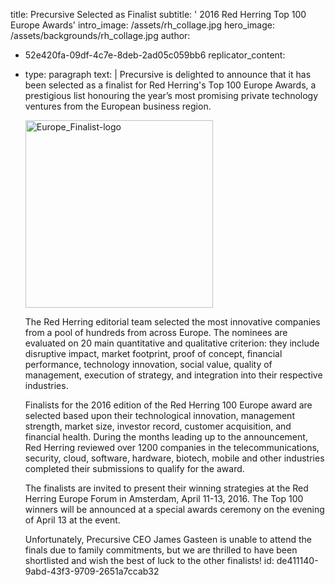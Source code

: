 title: Precursive Selected as Finalist
subtitle: ' 2016 Red Herring Top 100 Europe Awards'
intro_image: /assets/rh_collage.jpg
hero_image: /assets/backgrounds/rh_collage.jpg
author:
  - 52e420fa-09df-4c7e-8deb-2ad05c059bb6
replicator_content:
  - 
    type: paragraph
    text: |
      Precursive is delighted to announce that it has been selected as a finalist for Red Herring's Top 100 Europe Awards, a prestigious list honouring the year’s most promising private technology ventures from the European business region.
      
      
      <img class="alignright size-medium wp-image-3388" src="https://www.precursive.com/assets/media/Europe_Finalist-logo-300x300.jpg" alt="Europe_Finalist-logo" width="300" height="300" />
      
      
      The Red Herring editorial team selected the most innovative companies from a pool of hundreds from across Europe. The nominees are evaluated on 20 main quantitative and qualitative criterion: they include disruptive impact, market footprint, proof of concept, financial performance, technology innovation, social value, quality of management, execution of strategy, and integration into their respective industries.
      
      Finalists for the 2016 edition of the Red Herring 100 Europe award are selected based upon their technological innovation, management strength, market size, investor record, customer acquisition, and financial health. During the months leading up to the announcement, Red Herring reviewed over 1200 companies in the telecommunications, security, cloud, software, hardware, biotech, mobile and other industries completed their submissions to qualify for the award.
      
      The finalists are invited to present their winning strategies at the Red Herring Europe Forum in Amsterdam, April 11-13, 2016. The Top 100 winners will be announced at a special awards ceremony on the evening of April 13 at the event.
      
      Unfortunately, Precursive CEO James Gasteen is unable to attend the finals due to family commitments, but we are thrilled to have been shortlisted and wish the best of luck to the other finalists!
id: de411140-9abd-43f3-9709-2651a7ccab32
